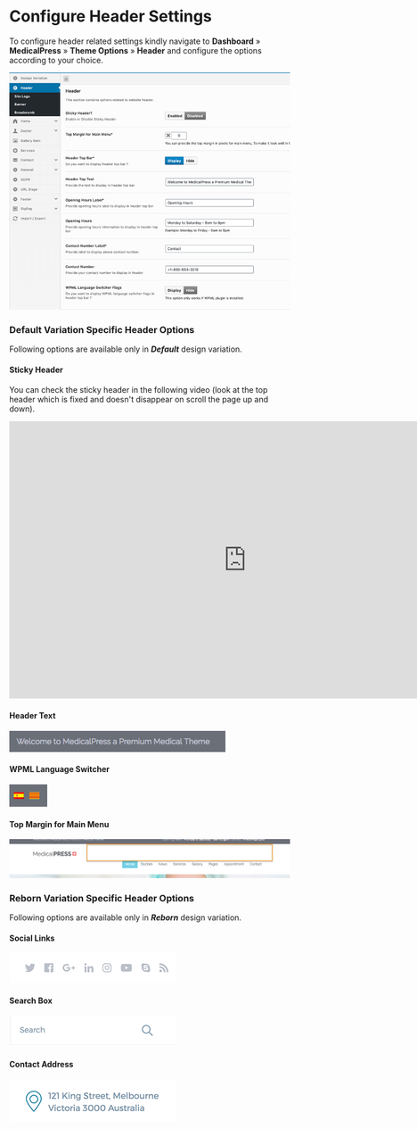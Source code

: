 # Configure Header Settings

To configure header related settings kindly navigate to **Dashboard** &raquo; **MedicalPress** &raquo; **Theme Options** &raquo; **Header** and configure the options according to your choice.

![Header Settings](images/header/header-settings.jpg)

### Default Variation Specific Header Options

Following options are available only in **<em>Default</em>** design variation.

#### Sticky Header
You can check the sticky header in the following video (look at the top header which is fixed and doesn't disappear on scroll the page up and down).

<iframe src="https://player.vimeo.com/video/230425776?autoplay=1&loop=1&title=0&byline=0" width="850" height="497" frameborder="0" webkitallowfullscreen mozallowfullscreen allowfullscreen></iframe>

#### Header Text
![Header Text](images/header/header-text.png)

#### WPML Language Switcher
![WPML Flags](images/header/wpml-flags.png)

#### Top Margin for Main Menu
![Margin for the main Menu](images/header/margin-for-the-main-menu.png)

### Reborn Variation Specific Header Options 

Following options are available only in **<em>Reborn</em>** design variation.

#### Social Links
![Social Icons](images/header/social-links.png)

#### Search Box
![Search Box](images/header/search-box.png)

#### Contact Address
![Address](images/header/address.png)